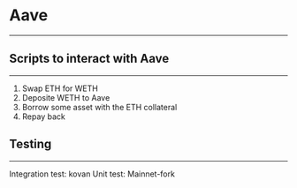 # Aave
---------

## Scripts to interact with Aave
-------

1. Swap ETH for WETH
2. Deposite WETH to Aave
3. Borrow some asset with the ETH collateral
4. Repay back

## Testing
---

Integration test: kovan
Unit test: Mainnet-fork